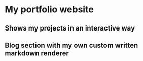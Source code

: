 # My portfolio website
## Shows my projects in an interactive way
## Blog section with my own custom written markdown renderer